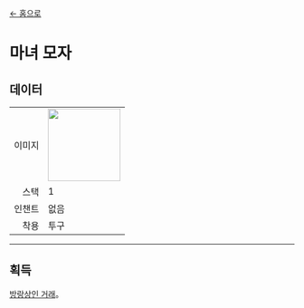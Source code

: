 [← 홈으로](../)
# 마녀 모자

## 데이터
<table>
    <tr><td align="end">이미지</td><td><img src="https://i.imgur.com/K5wTp0D.png" width="128"/></td></tr>
    <tr><td align="end">스택</td><td>1</td></tr>
    <tr><td align="end">인챈트</td><td>없음</td></tr>
    <tr><td align="end">착용</td><td>투구</td></tr>
</table>

---

## 획득
[방랑상인 거래](../feature/enhanced_wandering_trader.md)。
